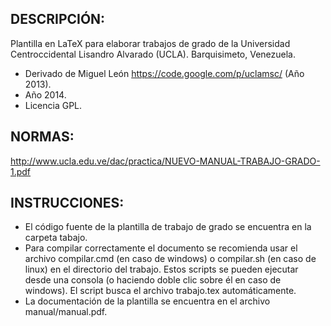 ## DESCRIPCIÓN: ##
Plantilla en LaTeX para elaborar trabajos de grado de la 
Universidad Centroccidental Lisandro Alvarado (UCLA). Barquisimeto, Venezuela.

* Derivado de Miguel León https://code.google.com/p/uclamsc/ (Año 2013).
* Año 2014.
* Licencia GPL.

## NORMAS: ##
http://www.ucla.edu.ve/dac/practica/NUEVO-MANUAL-TRABAJO-GRADO-1.pdf

## INSTRUCCIONES: ##
* El código fuente de la plantilla de trabajo de grado se encuentra en la carpeta tabajo.
* Para compilar correctamente el documento se recomienda usar el archivo compilar.cmd (en caso de windows) o compilar.sh (en caso de linux) en el directorio del trabajo. Estos scripts se pueden ejecutar desde una consola (o haciendo doble clic sobre él en caso de windows). El script busca el archivo trabajo.tex automáticamente.
* La documentación de la plantilla se encuentra en el archivo manual/manual.pdf.